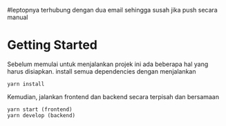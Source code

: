 #leptopnya terhubung dengan dua email sehingga susah jika push secara manual 

# Getting Started

Sebelum memulai untuk menjalankan projek ini ada beberapa hal yang harus disiapkan.
install semua dependencies dengan menjalankan

```
yarn install
```

Kemudian, jalankan frontend dan backend secara terpisah dan bersamaan

```
yarn start (frontend)
yarn develop (backend)
```
